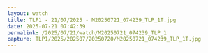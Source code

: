 ```yaml
---
layout: watch
title: TLP1 - 21/07/2025 - M20250721_074239_TLP_1T.jpg
date: 2025-07-21 07:42:39
permalink: /2025/07/21/watch/M20250721_074239_TLP_1
capture: TLP1/2025/202507/20250720/M20250721_074239_TLP_1T.jpg
---
```

